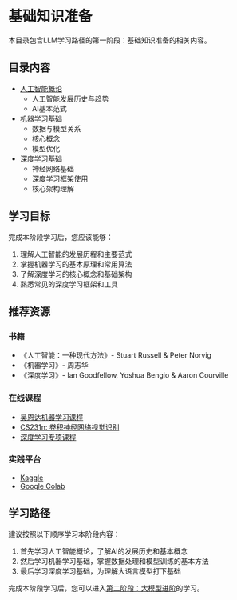 # 基础知识准备

本目录包含LLM学习路径的第一阶段：基础知识准备的相关内容。

## 目录内容

- [人工智能概论](./01_人工智能概论.md)
  - 人工智能发展历史与趋势
  - AI基本范式
- [机器学习基础](./02_机器学习基础.md)
  - 数据与模型关系
  - 核心概念
  - 模型优化
- [深度学习基础](./03_深度学习基础.md)
  - 神经网络基础
  - 深度学习框架使用
  - 核心架构理解

## 学习目标

完成本阶段学习后，您应该能够：

1. 理解人工智能的发展历程和主要范式
2. 掌握机器学习的基本原理和常用算法
3. 了解深度学习的核心概念和基础架构
4. 熟悉常见的深度学习框架和工具

## 推荐资源

### 书籍
- 《人工智能：一种现代方法》- Stuart Russell & Peter Norvig
- 《机器学习》- 周志华
- 《深度学习》- Ian Goodfellow, Yoshua Bengio & Aaron Courville

### 在线课程
- [吴恩达机器学习课程](https://www.coursera.org/learn/machine-learning)
- [CS231n: 卷积神经网络视觉识别](http://cs231n.stanford.edu/)
- [深度学习专项课程](https://www.coursera.org/specializations/deep-learning)

### 实践平台
- [Kaggle](https://www.kaggle.com/)
- [Google Colab](https://colab.research.google.com/)

## 学习路径

建议按照以下顺序学习本阶段内容：

1. 首先学习人工智能概论，了解AI的发展历史和基本概念
2. 然后学习机器学习基础，掌握数据处理和模型训练的基本方法
3. 最后学习深度学习基础，为理解大语言模型打下基础

完成本阶段学习后，您可以进入[第二阶段：大模型进阶](../02_大模型进阶/README.md)的学习。 